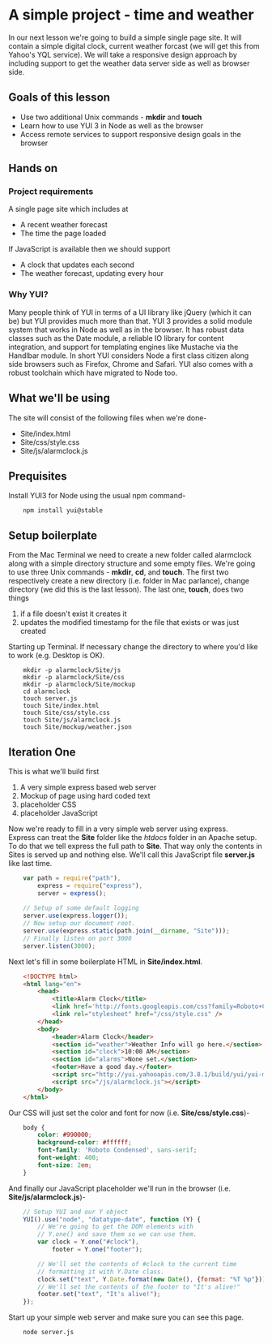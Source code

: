 # A simple project - time and weather

In our next lesson we're going to build a simple single page site. It
will contain a simple digital clock, current weather forcast (we will get this from
Yahoo's YQL service). We will take a responsive design approach by including
support to get the weather data server side as well as browser side.

## Goals of this lesson

* Use two additional Unix commands - **mkdir** and **touch**
* Learn how to use YUI 3 in Node as well as the browser
* Access remote services to support responsive design goals in the browser

## Hands on

### Project requirements

A single page site which includes at

* A recent weather forecast
* The time the page loaded

If JavaScript is available then we should
support

* A clock that updates each second
* The weather forecast, updating every hour


### Why YUI?

Many people think of YUI in terms of a UI library like jQuery
(which it can be) but YUI provides much more than that. 
YUI 3 provides a solid module system that works in Node as well 
as in the browser. It has robust data classes such as the 
Date module,  a reliable IO library for content integration,
and support for templating engines like Mustache via
the Handlbar module. In short YUI considers Node a first class
citizen along side browsers such as Firefox, Chrome and Safari.
YUI also comes with a robust toolchain which have migrated to
Node too.

## What we'll be using

The site will consist of the following files when we're done-

* Site/index.html
* Site/css/style.css
* Site/js/alarmclock.js

## Prequisites

Install YUI3 for Node using the usual npm command-

```shell
	npm install yui@stable
```

## Setup boilerplate

From the Mac Terminal we need to create a new folder called alarmclock along
with a simple directory structure and some empty files.  We're going to use
three Unix commands - **mkdir**,  **cd**, and **touch**. The first two respectively
create a new directory (i.e. folder in Mac parlance), change directory (we
did this is the last lesson). The last one, **touch**, does two things

1. if a file doesn't exist it creates it
2. updates the modified timestamp for the file that exists or was just created


Starting up Terminal. If necessary change the directory to where
you'd like to work (e.g. Desktop is OK). 

```shell
	mkdir -p alarmclock/Site/js
	mkdir -p alarmclock/Site/css
	mkdir -p alarmclock/Site/mockup
	cd alarmclock
	touch server.js
	touch Site/index.html
	touch Site/css/style.css
	touch Site/js/alarmclock.js
	touch Site/mockup/weather.json
```


## Iteration One

This is what we'll build first

1) A very simple express based web server
2) Mockup of page using hard coded text
3) placeholder CSS
4) placeholder JavaScript

Now we're ready to fill in a very simple web server using express.  
Express can treat the **Site** folder like the _htdocs_ folder in an 
Apache setup.  To do that we tell express the full path to **Site**. 
That way only the contents in Sites is served up and nothing else.
We'll call this JavaScript file **server.js** like last time.


```JavaScript
    var path = require("path"),
        express = require("express"),
        server = express();
        
    // Setup of some default logging
    server.use(express.logger());
    // Now setup our document root.
    server.use(express.static(path.join(__dirname, "Site")));
    // Finally listen on port 3000
    server.listen(3000);
```


Next let's fill in some boilerplate HTML in **Site/index.html**.

```HTML
    <!DOCTYPE html>
	<html lang="en">
		<head>
			<title>Alarm Clock</title>
			<link href='http://fonts.googleapis.com/css?family=Roboto+Condensed' rel='stylesheet' type='text/css'>
			<link rel="stylesheet" href="/css/style.css" />
		</head>
		<body>
			<header>Alarm Clock</header>
			<section id="weather">Weather Info will go here.</section>
			<section id="clock">10:00 AM</section>
			<section id="alarms">None set.</section>
			<footer>Have a good day.</footer>
			<script src="http://yui.yahooapis.com/3.8.1/build/yui/yui-min.js"></script>
			<script src="/js/alarmclock.js"></script>
		</body>
	</html>
```

Our CSS will just set the color and font for now (i.e. 
**Site/css/style.css**)-

```CSS
	body {
		color: #990000;
		background-color: #ffffff;
		font-family: 'Roboto Condensed', sans-serif;
		font-weight: 400;
		font-size: 2em;
	}
```

And finally our JavaScript placeholder we'll run in the browser
(i.e. **Site/js/alarmclock.js**)-

```JavaScript
	// Setup YUI and our Y object
	YUI().use("node", "datatype-date", function (Y) {
		// We're going to get the DOM elements with
		// Y.one() and save them so we can use them.
		var clock = Y.one("#clock"),
			footer = Y.one("footer");

		// We'll set the contents of #clock to the current time
		// formatting it with Y.Date class.
		clock.set("text", Y.Date.format(new Date(), {format: "%T %p"}));
		// We'll set the contents of the footer to "It's alive!"
		footer.set("text", "It's alive!");
	});
```

Start up your simple web server and make sure you can see this page.

```shell
	node server.js
```

